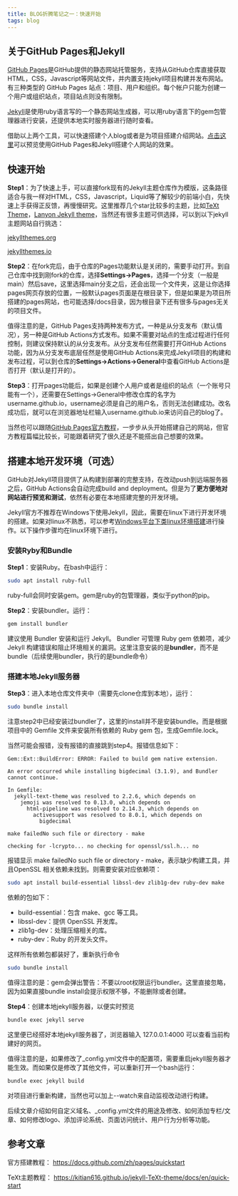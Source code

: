 ```yaml
---
title: BLOG折腾笔记之一：快速开始
tags: blog
---
```



## 关于GitHub Pages和Jekyll
[GitHub Pages](https://docs.github.com/zh/pages/getting-started-with-github-pages/about-github-pages)是GitHub提供的静态网站托管服务，支持从GitHub仓库直接获取HTML，CSS，Javascript等网站文件，并内置支持jekyll项目构建并发布网站。有三种类型的 GitHub Pages 站点：项目、用户和组织。每个帐户只能为创建一个用户或组织站点，项目站点则没有限制。

[Jekyll](https://docs.github.com/zh/pages/setting-up-a-github-pages-site-with-jekyll/about-github-pages-and-jekyll)是使用ruby语言写的一个静态网站生成器，可以用ruby语言下的gem包管理器进行安装，还提供本地实时服务器进行随时查看。

借助以上两个工具，可以快速搭建个人blog或者是为项目搭建介绍网站。[点击这里](https://noonafter.cn/archive.html)可以预览使用GitHub Pages和Jekyll搭建个人网站的效果。

<!--more-->

## 快速开始
**Step1**：为了快速上手，可以直接fork现有的Jekyll主题仓库作为模版，这条路径适合与我一样对HTML，CSS，Javascript，Liquid等了解较少的前端小白，先快速上手获得正反馈，再慢慢研究。这里推荐几个star比较多的主题，比如[TeXt Theme](https://github.com/kitian616/jekyll-TeXt-theme)，[Lanyon Jekyll theme](https://jekyllthemes.io/theme/lanyon)，当然还有很多主题可供选择，可以到以下jekyll主题网站自行挑选：

[jekyllthemes.org](http://jekyllthemes.org/)

[jekyllthemes.io](https://jekyllthemes.io/free)

**Step2**：在fork完后，由于仓库的Pages功能默认是关闭的，需要手动打开。到自己仓库中找到刚fork的仓库，选择**Settings->Pages**，选择一个分支（一般是main）然后save，这里选择main分支之后，还会出现一个文件夹，这是让你选择pages网页存放的位置，一般默认pages页面是在根目录下，但是如果是为项目所搭建的pages网站，也可能选择/docs目录，因为根目录下还有很多与pages无关的项目文件。

值得注意的是，GitHub Pages支持两种发布方式，一种是从分支发布（默认情况），另一种是GitHub Actions方式发布。如果不需要对站点的生成过程进行任何控制，则建议保持默认的从分支发布。从分支发布任然需要打开GitHub Actions功能，因为从分支发布底层任然是使用GitHub Actions来完成Jekyll项目的构建和发布过程，可以到仓库的**Settings->Actions->General**中查看GitHub Actions是否打开（默认是打开的）。

**Step3**：打开pages功能后，如果是创建个人用户或者是组织的站点（一个账号只能有一个），还需要在Settings->General中修改仓库的名字为username.github.io，username必须是自己的用户名，否则无法创建成功。改名成功后，就可以在浏览器地址栏输入username.github.io来访问自己的blog了。



当然也可以跟随[GitHub Pages官方教程](https://docs.github.com/zh/pages/quickstart)，一步步从头开始搭建自己的网站，但官方教程篇幅比较长，可能跟着研究了很久还是不能搭出自己想要的效果。


## 搭建本地开发环境（可选）
GitHub对Jekyll项目提供了从构建到部署的完整支持，在改动push到远端服务器之后，GitHub Actions会自动完成build and deployment。但是为了**更方便地对网站进行预览和测试**，依然有必要在本地搭建完整的开发环境。

Jekyll官方不推荐在Windows下使用Jekyll，因此，需要在linux下进行开发环境的搭建。如果对linux不熟悉，可以参考[Windows平台下类linux环境搭建](https://noonafter.cn/2024/12/31/linux-environment.html)进行操作。以下操作步骤均在linux环境下进行。

### 安装Ryby和Bundle
**Step1**：安装Ruby。在bash中运行：
```bash
sudo apt install ruby-full
```
ruby-full会同时安装gem。gem是ruby的包管理器，类似于python的pip。


**Step2**：安装bundler。运行：
```bash
gem install bundler
```
建议使用 Bundler 安装和运行 Jekyll。 Bundler 可管理 Ruby gem 依赖项，减少 Jekyll 构建错误和阻止环境相关的漏洞。这里注意安装的是**bundler**，而不是bundle（后续使用bundler，执行的是bundle命令）

### 搭建本地Jekyll服务器
**Step3**：进入本地仓库文件夹中（需要先clone仓库到本地），运行：
```bash
sudo bundle install
```
注意step2中已经安装过bundler了，这里的install并不是安装bundle。而是根据项目中的 Gemfile 文件来安装所有依赖的 Ruby gem 包，生成Gemfile.lock。

当然可能会报错，没有报错的直接跳到step4。报错信息如下：
```
Gem::Ext::BuildError: ERROR: Failed to build gem native extension.

An error occurred while installing bigdecimal (3.1.9), and Bundler cannot continue.

In Gemfile:
  jekyll-text-theme was resolved to 2.2.6, which depends on
    jemoji was resolved to 0.13.0, which depends on
      html-pipeline was resolved to 2.14.3, which depends on
        activesupport was resolved to 8.0.1, which depends on
          bigdecimal

make failedNo such file or directory - make

checking for -lcrypto... no checking for openssl/ssl.h... no
 ```

报错显示 make failedNo such file or directory - make，表示缺少构建工具，并且OpenSSL 相关依赖未找到。则需要安装对应依赖项：
```bash
sudo apt install build-essential libssl-dev zlib1g-dev ruby-dev make
```

依赖的包如下：
- build-essential：包含 make、gcc 等工具。
- libssl-dev：提供 OpenSSL 开发库。
- zlib1g-dev：处理压缩相关的库。
- ruby-dev：Ruby 的开发头文件。

这样所有依赖包都装好了，重新执行命令
```bash
sudo bundle install
```
值得注意的是：gem会弹出警告：不要以root权限运行bundler。这里直接忽略，因为如果直接bundle install会提示权限不够，不能删除或者创建。

**Step4**：创建本地jekyll服务器，以便实时预览
```bash
bundle exec jekyll serve
```
这里便已经搭好本地jekyll服务器了，浏览器输入 127.0.0.1:4000 可以查看当前构建好的网页。

值得注意的是，如果修改了_config.yml文件中的配置项，需要重启jekyll服务器才能生效。而如果仅是修改了其他文件，可以重新打开一个bash运行：
```bash
bundle exec jekyll build
```
对项目进行重新构建，当然也可以加上--watch来自动监视改动进行构建。

后续文章介绍如何自定义域名、_config.yml文件的用途及修改、如何添加专栏/文章、如何修改logo、添加评论系统、页面访问统计、用户行为分析等功能。


## 参考文章
官方搭建教程：
<https://docs.github.com/zh/pages/quickstart>

TeXt主题教程：
<https://kitian616.github.io/jekyll-TeXt-theme/docs/en/quick-start>


